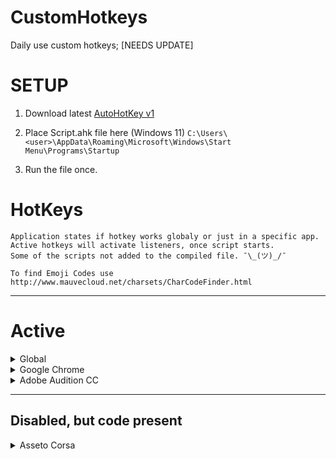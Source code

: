 # CustomHotkeys
Daily use custom hotkeys; [NEEDS UPDATE]

# SETUP
1. Download latest [AutoHotKey v1](https://www.autohotkey.com/)

2. Place Script.ahk file here (Windows 11)
`C:\Users\<user>\AppData\Roaming\Microsoft\Windows\Start Menu\Programs\Startup`

3. Run the file once.

# HotKeys
```
Application states if hotkey works globaly or just in a specific app.
Active hotkeys will activate listeners, once script starts.
Some of the scripts not added to the compiled file. ¯\_(ツ)_/¯

To find Emoji Codes use http://www.mauvecloud.net/charsets/CharCodeFinder.html
```
---
# Active

<details>
  <summary>Global</summary>
  
  # Global Hotkey Actions
  
  ### Donger ( ͡° ͜ʖ ͡°)
  
  **HotKey:** CTRL+SHIFT+1

  <details>
  <summary>Code</summary>
  
  ```
  SENDS {U+0361}{U+00B0} {U+035C}{U+0296} {U+0361}{U+00B0}
```
  </details>
  
---

### IDK ¯\\_(ツ)_/¯
  
  **HotKey:** CTRL+SHIFT+2

  <details>
  <summary>Code</summary>
  
  ```
  SENDS {U+00AF}\_({U+30C4})_/{U+00AF}
```
  </details>
  
---

### ಠ╭╮ಠ
  
  **HotKey:** CTRL+SHIFT+3

  <details>
  <summary>Code</summary>
  
  ```
  SENDS {U+0ca0}{U+256d}{U+256e}{U+0ca0}
```
  </details>
  
---

### ㅋㅋ
  
  **HotKey:** CTRL+SHIFT+4

  <details>
  <summary>Code</summary>
  
  ```
  SENDS {U+314B}{U+314B}
```
  </details>
  
---

### Clicks ENTER with mouse
  
  **HotKey:** CTRL+SHIFT+MOUSE BACK (M4)

  <details>
  <summary>Code</summary>
  
  ```
  SENDS ENTER
```
  </details>
  
---

### Instantly sleeps all monitors
  
  **HotKey:** CTRL+SHIFT+SCROLL LOCK
  
  **Limitations:** Requires [NirCMD](https://www.nirsoft.net/utils/nircmd.html) _Run as admin, copy to windows dir_

  <details>
  <summary>Code</summary>
  
  ```
  SENDS nircmd 1000 monitor off
```
  </details>
  
---

### Creates new empty text file (Windows 11)
  
  **HotKey:** CTRL+SHIFT+F
  
  **Limitations:** Windows 11, needs open explorer window

  <details>
  <summary>Code</summary>
  
  ```
  SENDS {AppsKey}, w, t
```
  </details>
  
---
 </details>

<details>
  <summary>Google Chrome</summary>
  
  # Google Chrome Hotkey Actions
  
  ### Switch to tab on the right.
  
  **HotKey:** CTRL+D

  <details>
  <summary>Code</summary>
  
  ```
  SENDS SHIFT+TAB
```
  </details>
  
---

  ### Switch to tab on the left.
  
  **HotKey:** CTRL+S
  
  **Limitations:** Prevents CTRL+S (when not in Dev Tools)

  <details>
  <summary>Code</summary>
  
  ```
  SENDS CTRL+SHIFT+TAB
```
  </details>
  
---

  ### Easily open DevTools
  
  **HotKey:** CTRL+SHIFT+S
  
  **Limitations:** Prevents CTRL+SHIFT+S

  <details>
  <summary>Code</summary>
  
  ```
  SENDS F12
```
  </details>
  
---

  ### Send ENTER with mouse.
  
  **HotKey:** CTRL+MOUSE BACK (M4)

  <details>
  <summary>Code</summary>
  
  ```
  SENDS ENTER
```
  </details>
  
---

### GoTo clipboard link
  
  **HotKey:** CTRL+MOUSE FORWARD (M5)

  <details>
  <summary>Code</summary>
  
  ```
  SENDS CTRL+L
  SENDS CTRL+V
  SENDS ENTER
```
  </details>
  
---

### Duplicates Chrome Tab
  
  **HotKey:** CTRL+SHIFT+D

  <details>
  <summary>Code</summary>
  
  ```
  SENDS CTRL+L
  SENDS CTRL+C
  SENDS CTRL+T
  SENDS CTRL+V
  SENDS ENTER
```
  </details>
  
---

### Scroll to the bottom of the page
  
  **HotKey:** CTRL+SHIFT+MOUSE WHEEL DOWN

  <details>
  <summary>Code</summary>
  
  ```
  SENDS END
```
  </details>
  
---

### Scroll to the top of the page
  
  **HotKey:** CTRL+SHIFT+MOUSE WHEEL UP

  <details>
  <summary>Code</summary>
  
  ```
  SENDS HOME
```
  </details>
  
---
  
  <details>
  <summary>AutoPlius</summary>
  
  ## AutoPlius Hotkey Actions
  
  ### Quick search [Lengvieji auto]
  
  **HotKey:** CTRL+SHIFT+A
  
  <details>
  <summary>Code</summary>
  
  ```
  Clipboard format: 'R.W.H.MODEL'
  Builds JavaScript to send data to search fields.
```
  </details>
  
---
  ### Quick search [Mikroautobusai/Furgonai]
  
  **HotKey:** CTRL+SHIFT+Q
  
  <details>
  <summary>Code</summary>
  
  ```
  Clipboard format: 'R.W.H.MODEL'
  Builds JavaScript to send data to search fields.
```
  </details>
 
---
  ### Quick AD entry[Lengvieji]
  
  **HotKey:** CAPSLOCK+S
  
  <details>
  <summary>Code</summary>
  
  ```
  Clipboard format: 'R.W.H.MODEL'
  Sends data to new AD fields.
  Preselects SUMMER; USED fields.
```
  </details>
  
  </details>
  
  <details>
  <summary>AutoGidas</summary>
  
  ## AutoPlius Hotkey Actions
  
  ### Quick search
  
  **HotKey:** CAPSLOCK+A

  <details>
  <summary>Code</summary>
  
  ```
  Clipboard format: 'R.W.H.MODEL'
  Builds JavaScript to send data to search fields.
```
  </details>
  
---

### Quick search [FROM AUTOPLIUS]
  
  **HotKey:** CAPSLOCK+Z

  <details>
  <summary>Code</summary>
  
  ```
  Clipboard format: 'MODEL MODEL MODEL MODEL	R{NO} W H' [COPIED AUTOPLUS ROW]
  Builds JavaScript to send data to search fields.
```
  </details>
  
---

### Quick clipboard AD Prefill
  
  **HotKey:** CAPSLOCK+D

  <details>
  <summary>Code</summary>
  
  ```
  Clipboard format: 'R.W.H.MODEL'
  Builds JavaScript to send data to search fields.
```
  </details>
  
---
</details>

---
</details>

<details>
  <summary>Adobe Audition CC</summary>
  
 # Adobe Audition CC Hotkey Actions

 ### Quick recording start/stop.
  
  **HotKey:** CTRL
  
  <details>
  <summary>Code</summary>
  
  ```
  Sends (CTRL+SPACE) to start/stop recording process.
```
  </details>

---
### Quick deleting, using mouse.
  
  **HotKey:** MOUSE BACK (M4)
  
  <details>
  <summary>Code</summary>
  
  ```
  Sends DELETE button.
```
  </details>

</details>

---
## Disabled, but code present

<details>
  <summary>Asseto Corsa</summary>
  
  # Asseto Corsa Hotkey Actions
  
  ### One click session restart.
  
  **HotKey:** Joy10 (Logitech Momo racing wheel)
  
  **Limitations:** _(application, resolution specific)_
  
<details>
  <summary>Code</summary>
  
  ```
  Sends CTRL+O (restart session)
  Waits for specific pixel to be specific color
  Clicks drive again button.
```
  </details>

</details>
